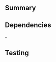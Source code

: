 ## Summary

<!-- Briefly describe your changes. -->



## Dependencies

<!-- Does this have any dependencies with Hasura or Lambda? If so, link related PRs. -->

–

## Testing

<!-- Outline a testing plan. Any specific items you want a reviewer to focus on? -->

